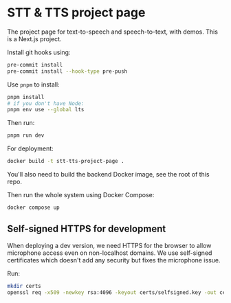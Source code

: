 # STT & TTS project page

The project page for text-to-speech and speech-to-text, with demos.
This is a Next.js project.

Install git hooks using:
```bash
pre-commit install
pre-commit install --hook-type pre-push
```

Use `pnpm` to install:

```bash
pnpm install
# if you don't have Node:
pnpm env use --global lts
```

Then run:

```bash
pnpm run dev
```

For deployment:

```bash
docker build -t stt-tts-project-page .
```

You'll also need to build the backend Docker image, see the root of this repo.

Then run the whole system using Docker Compose:

```bash
docker compose up
```

## Self-signed HTTPS for development

When deploying a dev version, we need HTTPS for the browser to allow microphone access even on non-localhost domains.
We use self-signed certificates which doesn't add any security but fixes the microphone issue.

Run:

```bash
mkdir certs
openssl req -x509 -newkey rsa:4096 -keyout certs/selfsigned.key -out certs/selfsigned.crt -days 365 -nodes -subj "/CN=localhost"
```